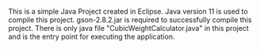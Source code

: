 This is a simple Java Project created in Eclipse.
Java version 11 is used to compile this project.
gson-2.8.2.jar is required to successfully compile this project.
There is only java file "CubicWeightCalculator.java" in this project and is the entry point for executing the application.
